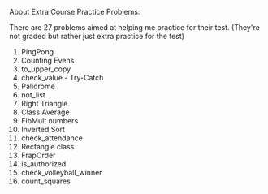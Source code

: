About Extra Course Practice Problems:

There are 27 problems aimed at helping me practice for their test. 
(They're not graded but rather just extra practice for the test)

1) PingPong
2) Counting Evens
3) to_upper_copy
4) check_value - Try-Catch
5) Palidrome
6) not_list
7) Right Triangle
8) Class Average
9) FibMult numbers
10) Inverted Sort
11) check_attendance
12) Rectangle class
13) FrapOrder
14) is_authorized
15) check_volleyball_winner
16) count_squares